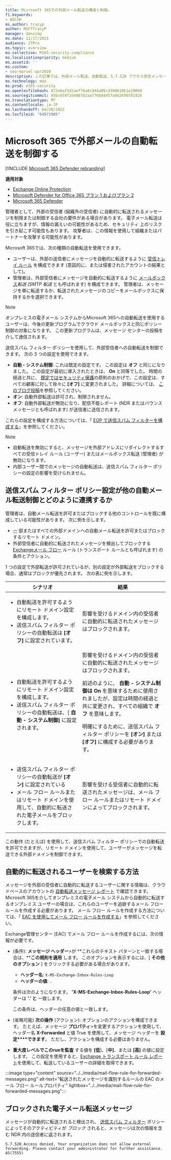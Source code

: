 ```yaml
---
title: Microsoft 365での外部メール転送の構成と制御。
f1.keywords:
- NOCSH
ms.author: tracyp
author: MSFTTracyP
manager: dansimp
ms.date: 11/17/2021
audience: ITPro
ms.topic: overview
ms.collection: M365-security-compliance
ms.localizationpriority: medium
ms.assetid: ''
ms.custom:
- seo-marvel-apr2020
description: この記事では、外部メール転送、自動転送、5.7.520 アクセス拒否メッセージ、外部転送の無効化、"管理者が外部転送を無効にしました" メッセージ、送信スパム対策ポリシーなどのトピックについて説明します。
ms.technology: mdo
ms.prod: m365-security
ms.openlocfilehash: 672e6af3d2aef76a0c944a05c438061861e20060
ms.sourcegitcommit: 45bc65972d4007b2aa7760d4457a0d2699f81926
ms.translationtype: MT
ms.contentlocale: ja-JP
ms.lasthandoff: 04/20/2022
ms.locfileid: "64971905"
---
```

# <a name="control-automatic-external-email-forwarding-in-microsoft-365"></a>Microsoft 365 で外部メールの自動転送を制御する

[!INCLUDE [Microsoft 365 Defender rebranding](../includes/microsoft-defender-for-office.md)]

**適用対象**
- [Exchange Online Protection](exchange-online-protection-overview.md)
- [Microsoft Defender for Office 365 プラン 1 およびプラン 2](defender-for-office-365.md)
- [Microsoft 365 Defender](../defender/microsoft-365-defender.md)

管理者として、外部の受信者 (組織外の受信者) に自動的に転送されるメッセージを制限または制御する会社の要件がある場合があります。 電子メール転送は役に立ちますが、情報の漏えいの可能性があるため、セキュリティ 上のリスクを引き起こす可能性もあります。 攻撃者は、この情報を使用して組織またはパートナーを攻撃する可能性があります。

Microsoft 365では、次の種類の自動転送を使用できます。

- ユーザーは、外部の送信者にメッセージを自動的に転送するように [受信トレイ ルール](https://support.microsoft.com/office/c24f5dea-9465-4df4-ad17-a50704d66c59) を構成できます (意図的に、または侵害されたアカウントの結果として)。
- 管理者は、外部受信者にメッセージを自動的に転送するように [メールボックス](/exchange/recipients-in-exchange-online/manage-user-mailboxes/configure-email-forwarding)_転送 (SMTP 転送_ とも呼ばれます) を構成できます。 管理者は、メッセージを単に転送するか、転送されたメッセージのコピーをメールボックスに保持するかを選択できます。

> [!NOTE]
> オンプレミスの電子メール システムからMicrosoft 365への自動転送を使用するユーザーは、今後の更新プログラムでクラウド メールボックスと同じポリシー制御の対象になります。 この更新プログラムは、メッセージ センターの投稿を介して通信されます。

送信スパム フィルター ポリシーを使用して、外部受信者への自動転送を制御できます。 次の 3 つの設定を使用できます。

- **自動 - システム制御**: これは既定の設定です。 この設定は **オフ** と同じになりました。 この設定が最初に導入されたときは、 **On** と同等でした。 時間の経過と共に、 [既定ではセキュリティ保護](secure-by-default.md)の原則のおかげで、この設定は、すべての顧客に対して徐々に **[オフ]** に変更されました。 詳細については、 [このブログ投稿](https://techcommunity.microsoft.com/t5/exchange-team-blog/all-you-need-to-know-about-automatic-email-forwarding-in/ba-p/2074888)を参照してください。
- **オン**: 自動外部転送は許可され、制限されません。
- **オフ**: 自動外部転送が無効になり、配信不能レポート (NDR またはバウンス メッセージとも呼ばれます) が送信者に送信されます。

これらの設定を構成する方法については、「 [EOP で送信スパム フィルターを構成する](configure-the-outbound-spam-policy.md)」を参照してください。

> [!NOTE]
>
> - 自動転送を無効にすると、メッセージを外部アドレスにリダイレクトするすべての受信トレイ ルール (ユーザー) またはメールボックス転送 (管理者) が無効になります。
> - 内部ユーザー間でのメッセージの自動転送は、送信スパム フィルター ポリシーの設定の影響を受けられません。

## <a name="how-the-outbound-spam-filter-policy-settings-work-with-other-automatic-email-forwarding-controls"></a>送信スパム フィルター ポリシー設定が他の自動メール転送制御とどのように連携するか

管理者は、自動メール転送を許可またはブロックする他のコントロールを既に構成している可能性があります。 次に例を示します。

- [一](/exchange/mail-flow-best-practices/remote-domains/remote-domains) 部またはすべての外部ドメインへの自動メール転送を許可またはブロックするリモート ドメイン。
- 外部受信者に自動的に転送されたメッセージを検出してブロックする[Exchangeメール フロー](/exchange/security-and-compliance/mail-flow-rules/mail-flow-rules) ルール (トランスポート ルールとも呼ばれます) の条件とアクション。

1 つの設定で外部転送が許可されているが、別の設定が外部転送をブロックする場合、通常はブロックが優先されます。 次の表に例を示します。

|シナリオ|結果|
|---|---|
|<ul><li>自動転送を許可するようにリモート ドメイン設定を構成します。</li><li>送信スパム フィルター ポリシーの自動転送は **[オフ]** に設定されています。</li></ul>|影響を受けるドメイン内の受信者に自動的に転送されたメッセージはブロックされます。|
|<ul><li>自動転送を許可するようにリモート ドメイン設定を構成します。</li><li>送信スパム フィルター ポリシーの自動転送は、[ **自動 - システム制御]** に設定されます。</li></ul>|影響を受けるドメイン内の受信者に自動的に転送されたメッセージはブロックされます。 <p> 前述のように、 **自動 - システム制御は** **On** を意味するために使用されましたが、設定は時間の経過と共に変更され、すべての組織で **オフ** を意味します。 <p> 明確にするために、送信スパム フィルター ポリシーを **[オン]** または **[オフ]** に構成する必要があります。|
|<ul><li>送信スパム フィルター ポリシーの自動転送が **[オン]** に設定されている</li><li>メール フロー ルールまたはリモート ドメインを使用して、自動的に転送された電子メールをブロックします。</li></ul>|影響を受ける受信者に自動的に転送されたメッセージは、メール フロー ルールまたはリモート ドメインによってブロックされます。|

この動作 (たとえば) を使用して、送信スパム フィルター ポリシーでの自動転送を許可できますが、リモート ドメインを使用して、ユーザーがメッセージを転送できる外部ドメインを制御できます。

## <a name="how-to-find-users-that-are-automatically-forwarding"></a>自動的に転送されるユーザーを検索する方法

メッセージを外部の受信者に自動的に転送するユーザーに関する情報は、クラウドベースのアカウントの [自動転送メッセージ レポート](/exchange/monitoring/mail-flow-reports/mfr-auto-forwarded-messages-report) で確認できます。 Microsoft 365を介してオンプレミスの電子メール システムから自動的に転送するオンプレミス ユーザーの場合は、これらのユーザーを追跡するメール フロー ルールを作成する必要があります。 メール フロー ルールを作成する方法については、「 [EAC を使用してメール フロー ルールを作成する](/exchange/security-and-compliance/mail-flow-rules/manage-mail-flow-rules#use-the-eac-to-create-a-mail-flow-rule)」を参照してください。

Exchange管理センター (EAC) でメール フロー ルールを作成するには、次の情報が必要です。

- (条件): **メッセージ ヘッダー**\>が **これらのテキスト パターンと一致する場合は、****この規則を適用** します。 このオプションを表示するには、[ **その他のオプション** ] をクリックする必要がある場合があります。
  - **ヘッダー名**: `X-MS-Exchange-Inbox-Rules-Loop`
  - **ヘッダーの値**: `.`

  条件は次のようになります。 **'X-MS-Exchange-Inbox-Rules-Loop'** ヘッダーは **'.' と** 一致します。

  この条件は、ヘッダーの任意の値と一致します。

- (省略可能) **次の操作** (アクション): オプションのアクションを構成できます。 たとえば、メッセージ **プロパティ**\>を変更するアクションを使用して、ヘッダー名 **X-Forwarded** と値 True を使用して、メッセージ ヘッダーを **設定****できます**。 ただし、アクションを構成する必要はありません。
- **重大度レベルでこのrueを監査** する値を **[低**]、[**中]**、または **[高]** の値に設定します。 この設定を使用すると、[Exchange トランスポート ルール レポート](view-email-security-reports.md#exchange-transport-rule-report)を使用して、転送しているユーザーの詳細を取得できます。

:::image type="content" source="../../media/mail-flow-rule-for-forwarded-messages.png" alt-text="転送されたメッセージを識別するルールの EAC のメール フロー ルールプロパティ" lightbox="../../media/mail-flow-rule-for-forwarded-messages.png":::

## <a name="blocked-email-forwarding-messages"></a>ブロックされた電子メール転送メッセージ

メッセージが自動的に転送されると検出され、 [送信スパム フィルター](configure-the-outbound-spam-policy.md) ポリシーによってそのアクティビティが *ブロック* されると、メッセージは次の情報を含む NDR 内の送信者に返されます。

`5.7.520 Access denied, Your organization does not allow external forwarding. Please contact your administrator for further assistance. AS(7555)`
